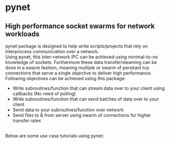 <h1> pynet </h1>
<h2>High performance socket swarms for network workloads</h2>
pynet package is designed to help write scripts/projects that rely on interprocess communication over a network.<br/>
Using pynet, this inter-network IPC can be achieved using minimal-to-no knowledge of sockets. Furthermore these data transfer/steaming
can be done in a swarm fashion, meaning multiple or swarm of persitant tcp connections that serve a single objective to deliver
high performance.<br/>
Following objectives can be achieved using this package:
<ul>
<li>Write subroutines/function that can stream data over to your client using callbacks (No need of polling)</li>
<li>Write subroutines/function that can send batches of data over to your client</li>
<li>Send data to your subroutines/function over network</li>
<li>Send files to & from server using swarm of connections for higher transfer rates</li>
</ul>
<br/>
Below are some use case tutorials using pynet:
